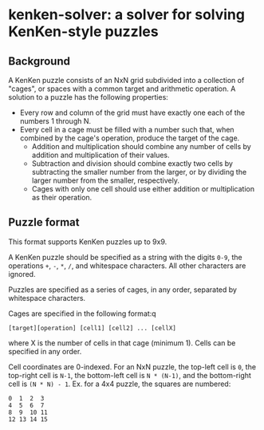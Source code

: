 # kenken-solver: a solver for solving KenKen-style puzzles

## Background

A KenKen puzzle consists of an NxN grid subdivided into a collection of "cages", or spaces with a common target and arithmetic operation. A solution to a puzzle has the following properties:

- Every row and column of the grid must have exactly one each of the numbers 1 through N.
- Every cell in a cage must be filled with a number such that, when combined by the cage's operation, produce the target of the cage.
  - Addition and multiplication should combine any number of cells by addition and multiplication of their values.
  - Subtraction and division should combine exactly two cells by subtracting the smaller number from the larger, or by dividing the larger number from the smaller, respectively.
  - Cages with only one cell should use either addition or multiplication as their operation.

## Puzzle format

This format supports KenKen puzzles up to 9x9.

A KenKen puzzle should be specified as a string with the digits `0-9`, the operations `+`, `-`, `*`, `/`, and whitespace characters. All other characters are ignored.

Puzzles are specified as a series of cages, in any order, separated by whitespace characters.

Cages are specified in the following format:q

```text
[target][operation] [cell1] [cell2] ... [cellX]
```

where X is the number of cells in that cage (minimum 1). Cells can be specified in any order.

Cell coordinates are 0-indexed. For an NxN puzzle, the top-left cell is `0`, the top-right cell is `N-1`, the bottom-left cell is `N * (N-1)`, and the bottom-right cell is `(N * N) - 1`. Ex. for a 4x4 puzzle, the squares are numbered:

```text
0  1  2  3
4  5  6  7
8  9  10 11
12 13 14 15
```
